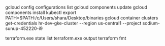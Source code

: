 gcloud config configurations list
gcloud components update
gcloud components install kubectl
export PATH=$PATH:/c/Users/shara/Desktop/binaries
gcloud container clusters get-credentials hr-dev-gke-cluster --region us-central1 --project sodium-sunup-452220-i9

terraform.exe state list
terraform.exe output
terraform fmt